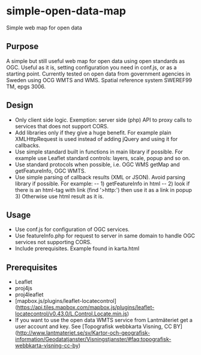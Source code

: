 # simple-open-data-map
Simple web map for open data
## Purpose
A simple but still useful web map for open data using open standards as OGC. Useful as it is, setting configuration you need in conf.js, or as a starting point. 
Currently tested on open data from government agencies in Sweden using OCG WMTS and WMS. Spatial reference system SWEREF99 TM, epgs 3006.
## Design
- Only client side logic. Exemption: server side (php) API to proxy calls to services that does not support CORS.
- Add libraries only if they give a huge benefit. For example plain XMLHttpRequest is used instead of adding jQuery and using it for callbacks.
- Use simple standard built in functions in main library if possible. For example use Leaflet standard controls: layers, scale, popup and so on.
- Use standard protocols when possible, i.e. OGC WMS getMap and getFeatureInfo, OGC WMTS.
- Use simple parsing of callback results (XML or JSON). Avoid parsing library if possible. For example: 
  -- 1)  getFeatureInfo in html 
  -- 2) look if there is an html-tag with link (find '>http:') then use it as a link in popup 3) Otherwise use html result as it is.

## Usage
- Use conf.js for configuration of OGC services.
- Use featureInfo.php for request to server in same domain to handle OGC services not supporting CORS.
- Include prerequisites. Example found in karta.html

## Prerequisites
- Leaflet
- proj4js
- proj4leaflet
- [mapbox.js/plugins/leaflet-locatecontrol] (https://api.tiles.mapbox.com/mapbox.js/plugins/leaflet-locatecontrol/v0.43.0/L.Control.Locate.min.js)
- If you want to use the open data WMTS service from Lantmäteriet get a user account and key. See [Topografisk webbkarta Visning, CC BY] (http://www.lantmateriet.se/sv/Kartor-och-geografisk-information/Geodatatjanster/Visningstjanster/#faq:topografisk-webbkarta-visning-cc-by) 
